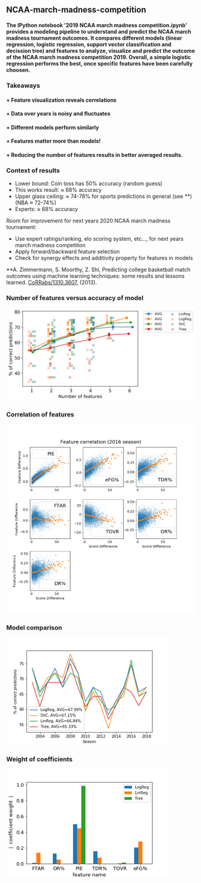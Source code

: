## NCAA-march-madness-competition

#### The IPython notebook '2019 NCAA march madness competition.ipynb' provides a modeling pipeline to understand and predict the NCAA march madness tournament outcomes. It compares different models (linear regression, logistic regression, support vector classification and decission tree) and features to analyze, visualize and predict the outcome of the NCAA march madness competition 2019. Overall, a simple logistic regression performs the best, once specific features have been carefully choosen.

### Takeaways
#### + Feature visualization reveals correlations
#### + Data over years is noisy and fluctuates
#### + Different models perform similarly
#### + Features matter more than models!
#### + Reducing the number of features results in better averaged results.

### Context of results
- Lower bound: Coin toss has 50% accuracy (random guess)
- This works result: ≈ 68% accuracy
- Upper glass ceiling: ≈ 74-78% for sports predictions in general (see **)
                        (NBA ≈ 72-74%)
- Experts: ≈ 68% accuracy

Room for improvement for next years 2020 NCAA march madness tournament:
- Use expert ratings/ranking, elo scoring system, etc…, for next years march madness competition
- Apply forward/backward feature selection
- Check for synergy effects and additivity property for features in models

**A. Zimmermann, S. Moorthy, Z. Shi, Predicting college basketball match outcomes using machine learning techniques: some results and lessons learned.  [CoRRabs/1310.3607](https://dblp.org/db/journals/corr/corr1310.html), (2013).


### Number of features versus accuracy of model
![Number of features versus accuracy of model](https://github.com/anose001/NCAA-march-madness-competition/blob/master/Features_vs_accuracy.png)


### Correlation of features
![Correlation of features](https://github.com/anose001/NCAA-march-madness-competition/blob/master/Feature_Correlation.png)


### Model comparison
![Model comparison](https://github.com/anose001/NCAA-march-madness-competition/blob/master/Models_Compared_4_features.png)


### Weight of coefficients
![Weight of coefficients](https://github.com/anose001/NCAA-march-madness-competition/blob/master/Coefficient_Weight.png)
